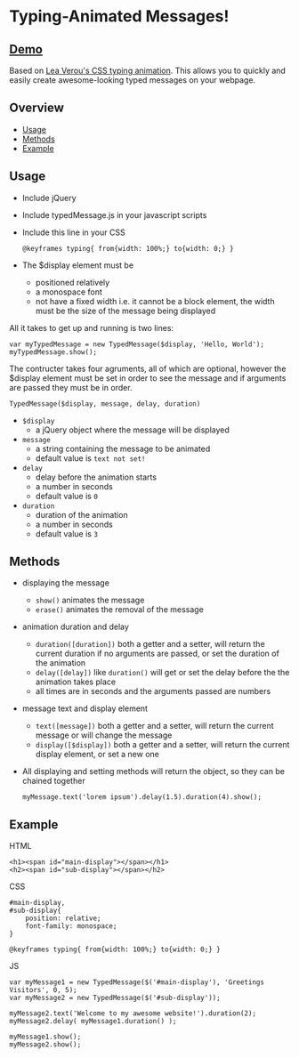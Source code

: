 # Typing-Animated Messages!

## [Demo][demo]

Based on [Lea Verou's CSS typing animation][1]. This allows you to quickly and easily create awesome-looking typed messages on your webpage.

## Overview
- [Usage](#usage)
- [Methods](#methods)
- [Example](#example)

## Usage

- Include jQuery
- Include typedMessage.js in your javascript scripts
- Include this line in your CSS

    `@keyframes typing{ from{width: 100%;} to{width: 0;} }`

- The $display element must be 
    - positioned relatively
    - a monospace font
    - not have a fixed width i.e. it cannot be a block element, the width must be the size of the message being displayed

All it takes to get up and running is two lines:

    var myTypedMessage = new TypedMessage($display, 'Hello, World');
    myTypedMessage.show();

The contructer takes four agruments, all of which are optional, however the $display element must be set in order to see the message and if arguments are passed they must be in order.

    TypedMessage($display, message, delay, duration)

- `$display` 
    - a jQuery object where the message will be displayed
- `message` 
    - a string containing the message to be animated
    - default value is `text not set!`
- `delay` 
    - delay before the animation starts
    - a number in seconds
    - default value is `0`
- `duration` 
    - duration of the animation
    - a number in seconds
    - default value is `3`

## Methods

- displaying the message
    - `show()` animates the message
    - `erase()` animates the removal of the message
- animation duration and delay
    - `duration([duration])` both a getter and a setter, will return the current duration if no arguments are passed, or set the duration of the animation
    - `delay([delay])` like `duration()` will get or set the delay before the the animation takes place
    - all times are in seconds and the arguments passed are numbers
- message text and display element
    - `text([message])` both a getter and a setter, will return the current message or will change the message
    - `display([$display])` both a getter and a setter, will return the current display element, or set a new one
- All displaying and setting methods will return the object, so they can be chained together

    `myMessage.text('lorem ipsum').delay(1.5).duration(4).show();`
    
## Example

HTML

    <h1><span id="main-display"></span></h1>
    <h2><span id="sub-display"></span></h2>

CSS

    #main-display,
    #sub-display{
        position: relative;
        font-family: monospace;
    }

    @keyframes typing{ from{width: 100%;} to{width: 0;} }

JS

    var myMessage1 = new TypedMessage($('#main-display'), 'Greetings Visitors', 0, 5);
    var myMessage2 = new TypedMessage($('#sub-display'));

    myMessage2.text('Welcome to my awesome website!').duration(2);
    myMessage2.delay( myMessage1.duration() );

    myMessage1.show();
    myMessage2.show();




[demo]: http://zgulde.github.io/typed_message_demo.html
[1]: http://lea.verou.me/2011/09/pure-css3-typing-animation-with-steps/